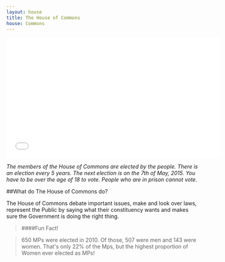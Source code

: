 ```yaml
---
layout: house
title: The House of Commons
house: Commons
---
```


<iframe class="pull-right" width="560" height="315" src="//www.youtube.com/embed/dS_SLF92e5A" frameborder="0" allowfullscreen></iframe>

*The members of the House of Commons are elected by the people. There is an election every 5 years. The next election is  on the 7th of May, 2015. You have to be over the age of 18 to vote. People who are in prison cannot vote.*

##What do The House of Commons do?

The House of Commons debate important issues, make and look over laws, represent the Public by saying what their constituency wants and makes sure the Government is doing the right thing.

>####Fun Fact!

  >650 MPs were elected in 2010.
  >Of those, 507 were men and 143 were women.
  >That's only 22% of the Mps, but the highest proportion of Women ever elected as MPs!
  
